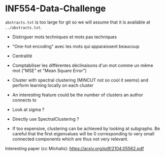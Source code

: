 # INF554-Data-Challenge

`abstracts.txt` is too large for git so we will assume that it is available at `../abstracts.txt`.

- Distinguer mots techniques et mots pas techniques
- "One-hot encoding" avec les mots qui apparaissent beaucoup
- Centralité
- Comptabiliser les différentes déclinaisons d'un mot comme un même mot ("MSE" et "Mean Square Error") 

- Cluster with spectral clustering (MINCUT not so cool it seems) and perform learning locally on each cluster
- An interesting feature could be the number of clusters an author connects to
- Look at sigma ?
- Directly use SpectralClustering ?
- If too expensive, clustering can be achieved by looking at subgraphs. Be careful that the first eigenvalues will be 0 corresponding to very small connected components which are thus not very relevant.

Interesting paper (cc Michalis):
https://arxiv.org/pdf/2104.05562.pdf